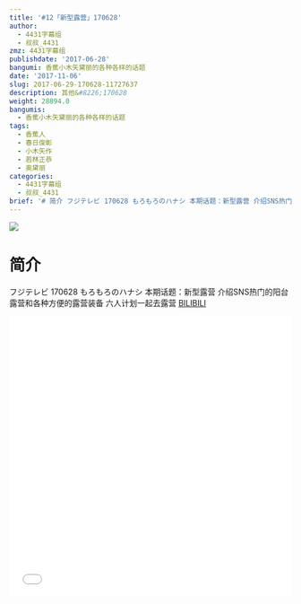 ```yaml
---
title: '#12「新型露营」170628'
author:
  - 4431字幕组
  - 叔叔_4431
zmz: 4431字幕组
publishdate: '2017-06-28'
bangumi: 香蕉小木矢黛丽的各种各样的话题
date: '2017-11-06'
slug: 2017-06-29-170628-11727637
description: 其他&#8226;170628
weight: 28894.0
bangumis:
  - 香蕉小木矢黛丽的各种各样的话题
tags:
  - 香蕉人
  - 春日俊彰
  - 小木矢作
  - 若林正恭
  - 奥黛丽
categories:
  - 4431字幕组
  - 叔叔_4431
brief: '# 简介 フジテレビ 170628 もろもろのハナシ 本期话题：新型露营 介绍SNS热门的阳台露营和各种方便的露营装备 六人计划一起去露营'
---
```

![](https://i.imgur.com/1ut7epP.png)
# 简介  
フジテレビ 170628 もろもろのハナシ
本期话题：新型露营
介绍SNS热门的阳台露营和各种方便的露营装备
六人计划一起去露营
  [BILIBILI](https://www.bilibili.com/video/av11727637/)

  <iframe src="//www.bilibili.com/blackboard/player.html?aid=11727637" width="100%" height="500" frameborder="0" allowfullscreen="allowfullscreen"></iframe>
